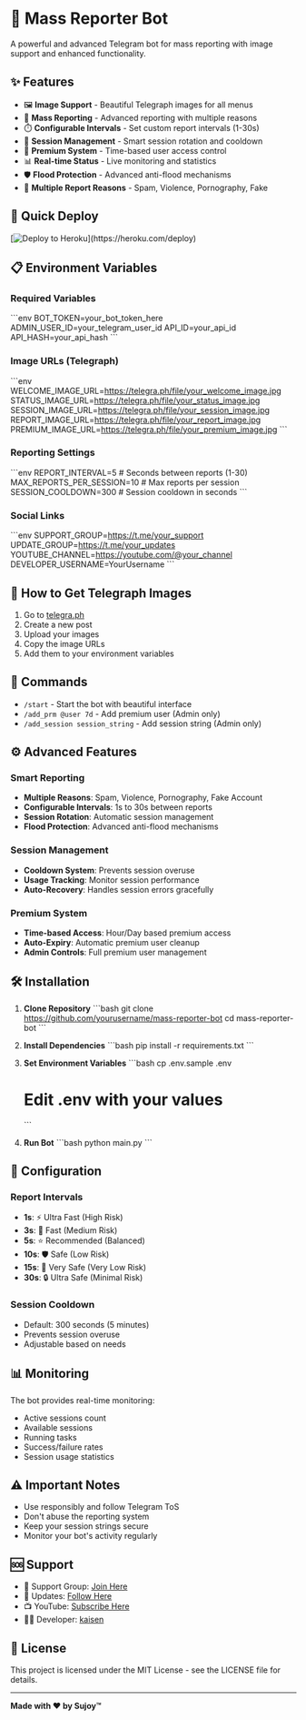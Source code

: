 # 🚀 Mass Reporter Bot

A powerful and advanced Telegram bot for mass reporting with image support and enhanced functionality.

## ✨ Features

- 🖼️ **Image Support** - Beautiful Telegraph images for all menus
- 🤖 **Mass Reporting** - Advanced reporting with multiple reasons
- ⏱️ **Configurable Intervals** - Set custom report intervals (1-30s)
- 🔑 **Session Management** - Smart session rotation and cooldown
- 👑 **Premium System** - Time-based user access control
- 📊 **Real-time Status** - Live monitoring and statistics
- 🛡️ **Flood Protection** - Advanced anti-flood mechanisms
- 🎯 **Multiple Report Reasons** - Spam, Violence, Pornography, Fake

## 🚀 Quick Deploy

[![Deploy to Heroku]("https://dashboard.heroku.com/new?template=https://github.com/Samarth-1206/Kaisen-repoter")](https://heroku.com/deploy)

## 📋 Environment Variables

### Required Variables
\`\`\`env
BOT_TOKEN=your_bot_token_here
ADMIN_USER_ID=your_telegram_user_id
API_ID=your_api_id
API_HASH=your_api_hash
\`\`\`

### Image URLs (Telegraph)
\`\`\`env
WELCOME_IMAGE_URL=https://telegra.ph/file/your_welcome_image.jpg
STATUS_IMAGE_URL=https://telegra.ph/file/your_status_image.jpg
SESSION_IMAGE_URL=https://telegra.ph/file/your_session_image.jpg
REPORT_IMAGE_URL=https://telegra.ph/file/your_report_image.jpg
PREMIUM_IMAGE_URL=https://telegra.ph/file/your_premium_image.jpg
\`\`\`

### Reporting Settings
\`\`\`env
REPORT_INTERVAL=5              # Seconds between reports (1-30)
MAX_REPORTS_PER_SESSION=10     # Max reports per session
SESSION_COOLDOWN=300           # Session cooldown in seconds
\`\`\`

### Social Links
\`\`\`env
SUPPORT_GROUP=https://t.me/your_support
UPDATE_GROUP=https://t.me/your_updates
YOUTUBE_CHANNEL=https://youtube.com/@your_channel
DEVELOPER_USERNAME=YourUsername
\`\`\`

## 🎯 How to Get Telegraph Images

1. Go to [telegra.ph](https://telegra.ph)
2. Create a new post
3. Upload your images
4. Copy the image URLs
5. Add them to your environment variables

## 📱 Commands

- `/start` - Start the bot with beautiful interface
- `/add_prm @user 7d` - Add premium user (Admin only)
- `/add_session session_string` - Add session string (Admin only)

## ⚙️ Advanced Features

### Smart Reporting
- **Multiple Reasons**: Spam, Violence, Pornography, Fake Account
- **Configurable Intervals**: 1s to 30s between reports
- **Session Rotation**: Automatic session management
- **Flood Protection**: Advanced anti-flood mechanisms

### Session Management
- **Cooldown System**: Prevents session overuse
- **Usage Tracking**: Monitor session performance
- **Auto-Recovery**: Handles session errors gracefully

### Premium System
- **Time-based Access**: Hour/Day based premium access
- **Auto-Expiry**: Automatic premium user cleanup
- **Admin Controls**: Full premium user management

## 🛠️ Installation

1. **Clone Repository**
   \`\`\`bash
   git clone https://github.com/yourusername/mass-reporter-bot
   cd mass-reporter-bot
   \`\`\`

2. **Install Dependencies**
   \`\`\`bash
   pip install -r requirements.txt
   \`\`\`

3. **Set Environment Variables**
   \`\`\`bash
   cp .env.sample .env
   # Edit .env with your values
   \`\`\`

4. **Run Bot**
   \`\`\`bash
   python main.py
   \`\`\`

## 🔧 Configuration

### Report Intervals
- **1s**: ⚡ Ultra Fast (High Risk)
- **3s**: 🚀 Fast (Medium Risk)
- **5s**: ⭐ Recommended (Balanced)
- **10s**: 🛡️ Safe (Low Risk)
- **15s**: 🐌 Very Safe (Very Low Risk)
- **30s**: 🔒 Ultra Safe (Minimal Risk)

### Session Cooldown
- Default: 300 seconds (5 minutes)
- Prevents session overuse
- Adjustable based on needs

## 📊 Monitoring

The bot provides real-time monitoring:
- Active sessions count
- Available sessions
- Running tasks
- Success/failure rates
- Session usage statistics

## ⚠️ Important Notes

- Use responsibly and follow Telegram ToS
- Don't abuse the reporting system
- Keep your session strings secure
- Monitor your bot's activity regularly

## 🆘 Support

- 💬 Support Group: [Join Here](https://t.me/your_support)
- 🔄 Updates: [Follow Here](https://t.me/your_updates)
- 📺 YouTube: [Subscribe Here](https://youtube.com/@ycur_channel)
- 👨‍💻 Developer: [kaisen](https://t.me/ixigio)

## 📄 License

This project is licensed under the MIT License - see the LICENSE file for details.

---

**Made with ❤️ by Sujoy™**
